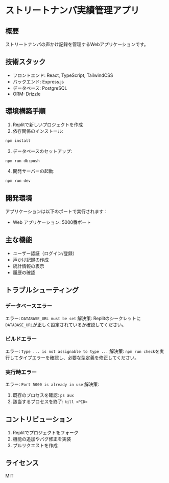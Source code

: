
# ストリートナンパ実績管理アプリ

## 概要
ストリートナンパの声かけ記録を管理するWebアプリケーションです。

## 技術スタック
- フロントエンド: React, TypeScript, TailwindCSS
- バックエンド: Express.js
- データベース: PostgreSQL
- ORM: Drizzle

## 環境構築手順

1. Replitで新しいプロジェクトを作成
2. 依存関係のインストール:
```bash
npm install
```

3. データベースのセットアップ:
```bash
npm run db:push
```

4. 開発サーバーの起動:
```bash
npm run dev
```

## 開発環境

アプリケーションは以下のポートで実行されます：
- Web アプリケーション: 5000番ポート

## 主な機能
- ユーザー認証（ログイン/登録）
- 声かけ記録の作成
- 統計情報の表示
- 履歴の確認

## トラブルシューティング

### データベースエラー
エラー: `DATABASE_URL must be set`
解決策: Replitのシークレットに`DATABASE_URL`が正しく設定されているか確認してください。

### ビルドエラー
エラー: `Type ... is not assignable to type ...`
解決策: `npm run check`を実行してタイプエラーを確認し、必要な型定義を修正してください。

### 実行時エラー
エラー: `Port 5000 is already in use`
解決策: 
1. 既存のプロセスを確認: `ps aux`
2. 該当するプロセスを終了: `kill <PID>`

## コントリビューション
1. Replitでプロジェクトをフォーク
2. 機能の追加やバグ修正を実装
3. プルリクエストを作成

## ライセンス
MIT
